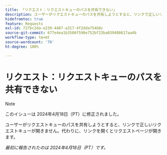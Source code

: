 ```yaml
---
title: 「リクエスト：リクエストキューのパスを共有できない」
description: ユーザーがリクエストキューのパスを共有しようとすると、リンクで正しいリクエストキューが開きません。代わりに、リンクを開くとリクエストページが開きます。
hidefromtoc: true
feature: Requests
exl-id: 727bc2da-e239-4487-a317-4f2dda754b8c
source-git-commit: 677e4ea1b3586f598e752bf23ba039488617aa4b
workflow-type: tm+mt
source-wordcount: '76'
ht-degree: 100%

---
```


# リクエスト：リクエストキューのパスを共有できない

>[!NOTE]
>
>このイシューは 2024年4月18日（PT）に修正されました。

ユーザーがリクエストキューのパスを共有しようとすると、リンクで正しいリクエストキューが開きません。代わりに、リンクを開くとリクエストページが開きます。

_最初に報告されたのは 2024年4月18日（PT）です。_
